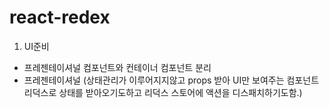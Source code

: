 # react-redex

1. UI준비

-   프레젠테이셔널 컴포넌트와 컨테이너 컴포넌트 분리
-   프레젠테이셔널 (상태관리가 이루어지지않고 props 받아 UI만 보여주는 컴포넌트 리덕스로 상태를 받아오기도하고 리덕스 스토어에 액션을 디스패치하기도함.)
